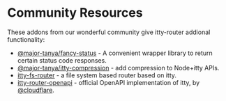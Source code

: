 # Community Resources

These addons from our wonderful community give itty-router addional functionality:

- [@major-tanya/fancy-status](https://www.npmjs.com/package/@major-tanya/fancy-status) - A convenient wrapper library to return certain status code responses.
- [@major-tanya/itty-compression](https://www.npmjs.com/package/@major-tanya/itty-compression) - add compression to Node+itty APIs.
- [itty-fs-router](https://www.npmjs.com/package/itty-fs-router) - a file system based router based on itty.
- [itty-router-openapi](https://www.npmjs.com/package/@cloudflare/itty-router-openapi) - official OpenAPI implementation of itty, by [@cloudflare](https://github.com/cloudflare).
<!-- - [dtty](https://www.npmjs.com/package/dtty-extra) - Dependency Injection + Itty = a web framework for Cloudflare workers inspired by NestJS.
- [dtty-extra](https://www.npmjs.com/package/dtty-extra) - Dependency Injection + Itty = a web framework for Cloudflare workers inspired by NestJS. -->
